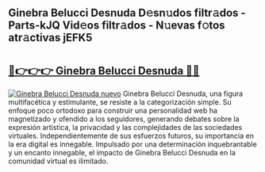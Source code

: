 ## Ginebra Belucci Desnuda D𝚎sn𝚞dos filtr𝚊dos - Parts-kJQ Vid𝚎os filtr𝚊dos - N𝚞evas f𝚘tos atr𝚊ctivas jEFK5

# <h2><a href="http://mb8f1z4.tromn.icu/?c=Ginebra+Belucci+Desnuda">🔗👉👉👉 Ginebra Belucci Desnuda 🔗🔗</a></h2>

[![Ginebra Belucci Desnuda nuevo](https://i.imgur.com/pEAQMta.gif)](http://mb8f1z4.tromn.icu/?c=Ginebra+Belucci+Desnuda)
Ginebra Belucci Desnuda, una figura multifacética y estimulante, se resiste a la categorización simple. Su enfoque poco ortodoxo para construir una personalidad web ha magnetizado y ofendido a los seguidores, generando debates sobre la expresión artística, la privacidad y las complejidades de las sociedades virtuales. Independientemente de sus esfuerzos futuros, su importancia en la era digital es innegable. Impulsado por una determinación inquebrantable y un encanto innegable, el impacto de Ginebra Belucci Desnuda en la comunidad virtual es ilimitado.

